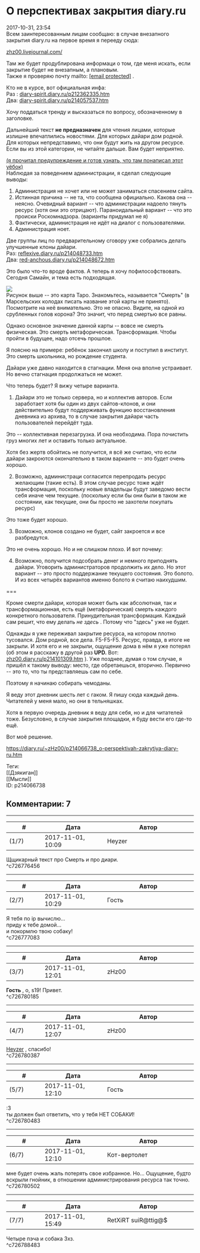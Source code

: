 О перспективах закрытия diary.ru
================================

  
2017-10-31, 23:54  
 Всем заинтересованным лицам сообщаю: в случае внезапного закрытия diary.ru на первое время я перееду сюда:   
   
  [zhz00.livejournal.com/](http://zhz00.livejournal.com/)    
   
 Там же будет продублирована информаци о том, где меня искать, если закрытие будет не внезапным, а плановым.   
 Также я проверяю почту mailto:  [[email protected]](/cdn-cgi/l/email-protection)  .   
   
 Кто не в курсе, вот официальная инфа:   
 Раз :  [diary-spirit.diary.ru/p212362335.htm](http://diary-spirit.diary.ru/p212362335.htm)    
 Два:  [diary-spirit.diary.ru/p214057537.htm](http://diary-spirit.diary.ru/p214057537.htm)    
   
 Хочу поддаться тренду и высказаться по вопросу, обозначенному в заголовке.   
   
 Дальнейший текст  **не предназначен**  для чтения лицами, которые излишне впечатлились новостями. Для которых дайари дом родной. Для которых непредставимо, что они будут жить на другом ресурсе. Если вы из этой категории, не читайте дальше. Вам будет неприятно.   
   
  [(я прочитал предупреждение и готов узнать, что там понаписал этот уёбок)](https://zHz00.diary.ru/p214066738.htm?index=1#linkmore214066738m1)      
 Наблюдая за поведением администрации, я сделал следующие выводы:   
 1. Администрация не хочет или не может заниматься спасением сайта.   
 2. Истинная причина -- не та, что сообщена официально. Какова она -- неясно. Очевидный вариант -- что администрации надоело тянуть ресурс (хотя они это отрицают). Параноидальный вариант -- что это происки Роскомнадзора. (варианты придумал не я)   
 3. Фактически, администрация не идёт на диалог с пользователями.   
 4. Администрация ноет.   
   
 Две группы лиц по предварительному сговору уже собрались делать улучшенные клоны дайари.   
 Раз:  [reflexive.diary.ru/p214048733.htm](http://reflexive.diary.ru/p214048733.htm)    
 Два:  [red-anchous.diary.ru/p214048672.htm](http://red-anchous.diary.ru/p214048672.htm)    
   
 Это было что-то вроде фактов. А теперь я хочу пофилософствовать. Сегодня Самайн, и тема есть подходящая.   
   
  ![](https://i.imgur.com/ePR5gtj.jpg)    
 Рисунок выше -- это карта Таро. Знакомьтесь, называется "Смерть" (в Марсельских колодах писать название этой карты не принято). Посмотрите на неё внимательно. Это не опасно. Видите, на одной из срубленных голов корона? Это значит, что перед смертью все равны.   
   
 Однако основное значение данной карты -- вовсе не смерть физическая. Это смерть метафорическая. Трансформация. Чтобы пройти в будущее, надо отсечь прошлое.   
   
 Я поясню на примере: ребёнок закончил школу и поступил в институт. Это смерть школьника, но рождение студента.   
   
 Дайари уже давно находится в стагнации. Меня она вполне устраивает. Но вечно стагнация продолжаться не может.   
   
 Что теперь будет? Я вижу четыре варианта.   
   
 1. Дайари это не только сервера, но и коллектив авторов. Если заработает хотя бы один из двух сайтов-клонов, и они действительно будут поддерживать функцию восстановления дневника из архива, то в случае закрытия дайари часть пользователей перейдёт туда.   
   
 Это -- коллективная перезагрузка. И она необходима. Пора почистить груз многих лет и оставить только актуальное.   
   
 Хотя без жертв обойтись не получится, я всё же считаю, что если дайари закроются окончательно в таком варианте -- это будет очень хорошо.   
   
 2. Возможно, администраци согласится перепродать ресурс желающим (такие есть). В этом случае ресурс тоже ждёт трансформация, поскольку новые владельцы будут заведомо вести себя иначе чем текущие. (поскольку если бы они были в таком же состоянии, как текущие, они бы просто не захотели покупать ресурс)   
   
 Это тоже будет хорошо.   
   
 3. Возможно, клонов создано не будет, сайт закроется и все разбредутся.   
   
 Это не очень хорошо. Но и не слишком плохо. И вот почему:   
   
 4. Возможно, получится подсобрать денег и немного приподнять дайари. Уговорить администраторов продолжить их дело. Но этот вариант -- это просто поддержание текущего состояния. Это болото. И из всех четырёх вариантов именно болото я считаю наихудшим.   
   
 ===   
   
 Кроме смерти дайари, которая может быть как абсолютная, так и трансформационная, есть ещё (метафорическая) смерть каждого конкретного пользователя. Принудительная трансформация. Каждый сам решит, что ему делать  *не здесь*  . Потому что "здесь" уже не будет.   
   
 Однажды я уже переживал закрытие ресурса, на котором плотно тусовался. Дом родной, все дела. F5-F5-F5. Ресурс, правда, в итоге не закрыли. И хотя его и не закрыли, ощущение дома в нём я уже потерял (об этом я расскажу в другой раз  **UPD.**  Вот:  [zhz00.diary.ru/p214101309.htm](Дом,%20который%20я%20потерял%20как%20умирал%20nnm-club)  ). Уже позднее, думая о том случае, я пришёл к такому выводу: место, где обретаешься, вторично. Первично -- это то, что ты представляешь сам по себе.   
   
 Поэтому я начинаю собирать чемоданы.   
   
 Я веду этот дневник шесть лет с гаком. Я пишу сюда каждый день. Читателей у меня мало, но они в тельняшках.   
   
 Хотя в первую очередь дневник я веду для себя, но и для читателей тоже. Безусловно, в случае закрытия площадки, я буду вести его где-то ещё.   
   
 Вот моё решение.   
     
  
<https://diary.ru/~zHz00/p214066738_o-perspektivah-zakrytiya-diary-ru.htm>  
  
Теги:  
[[Дзякиган]]  
[[Мысли]]  
ID: p214066738  


Комментарии: 7
--------------

  


---



|         #         |              Дата              |                     Автор                     |           ID           |
| --- | --- | --- | --- |
| (1/7) | 2017-11-01, 10:09 | Heyzer | c726776456 |

  
 Щщикарный текст про Смерть и про диари.   
 ^c726776456

---



|         #         |              Дата              |                     Автор                     |           ID           |
| --- | --- | --- | --- |
| (2/7) | 2017-11-01, 10:29 | Гость | c726777083 |

  
 Я тебя по ip вычислю...   
 приду к тебе домой...   
 и покормлю твою собаку!   
 ^c726777083

---



|         #         |              Дата              |                     Автор                     |           ID           |
| --- | --- | --- | --- |
| (3/7) | 2017-11-01, 12:01 | zHz00 | c726780185 |

  
  **Гость**  , о, s19! Привет.   
 ^c726780185

---



|         #         |              Дата              |                     Автор                     |           ID           |
| --- | --- | --- | --- |
| (4/7) | 2017-11-01, 12:07 | zHz00 | c726780387 |

  
  [Heyzer](http://heyzero.diary.ru "Orca")  , спасибо!   
 ^c726780387

---



|         #         |              Дата              |                     Автор                     |           ID           |
| --- | --- | --- | --- |
| (5/7) | 2017-11-01, 12:10 | Гость | c726780483 |

  
 :3   
 ты должен был ответить, что у тебя НЕТ СОБАКИ!   
 ^c726780483

---



|         #         |              Дата              |                     Автор                     |           ID           |
| --- | --- | --- | --- |
| (6/7) | 2017-11-01, 12:10 | Кот-вертолет | c726780502 |

  
 мне будет очень жаль потерять свое избранное. Но... Ощущение, будто вскрыли гнойник, в отношении администрирования ресурса так точно.   
 ^c726780502

---



|         #         |              Дата              |                     Автор                     |           ID           |
| --- | --- | --- | --- |
| (7/7) | 2017-11-01, 15:49 | RetXiRT suiR@ttig@$ | c726788483 |

  
  Четыре пэча и собака 3хз.    
 ^c726788483